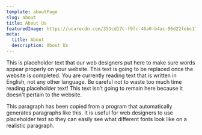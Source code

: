 ```yaml
---
template: aboutPage
slug: about
title: About Us
featuredImage: https://ucarecdn.com/353cd17c-f9fc-46a0-b4ac-96d22febc17a/
meta:
  title: About
  description: About Us
---
```


This is placeholder text that our web designers put here to make sure words appear properly on your website. This text is going to be replaced once the website is completed. You are currently reading text that is written in English, not any other language. Be careful not to waste too much time reading placeholder text! This text isn’t going to remain here because it doesn't pertain to the website.

This paragraph has been copied from a program that automatically generates paragraphs like this. It is useful for web designers to use placeholder text so they can easily see what different fonts look like on a realistic paragraph.
